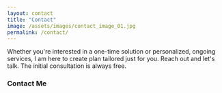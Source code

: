 ```yaml
---
layout: contact
title: "Contact"
image: /assets/images/contact_image_01.jpg
permalink: /contact/
---
```


Whether you're interested in a one-time solution or personalized, ongoing services, I am here to create plan tailored just for you. Reach out and let's talk. The initial consultation is always free.


### Contact Me
